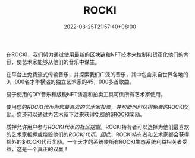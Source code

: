 ﻿---
weight: 
title: "ROCKI"
description: "ROCKI是基于BSC构建的下一代音乐流媒体服务和音乐NFT平台。ROCKI奖励艺术家和听众。ROCKI is a next-generation music streaming service and music NFT platform built on BSC. ROCKI rewards both the artists for their streams and the listeners."
date: 2022-03-25T21:57:40+08:00
lastmod: 2022-03-25T16:45:40+08:00
draft: false
authors: ["june"]
featuredImage: "401.png"
link: "https://www.rocki.com/"
tags: ["ROCKI","元宇宙娱乐"]
categories: ["navigation"]
navigation: ["元宇宙娱乐"]
lightgallery: true
toc: true
pinned: false
recommend: false
recommend1: false
---
在ROCKI，我们努力通过使用最新的区块链和NFT技术来控制和货币化他们的内容，使艺术家能够从他们的音乐中谋生。

在平台上免费流式传输音乐，并探索我们广泛的音乐，其中包含来自世界各地的9，000名才华横溢的独立艺术家的45，000多首歌曲。

易于使用的DIY音乐和版税NFT铸造和拍卖工具可供所有艺术家使用。

使用您的$ROCKI代币为您最喜欢的艺术家投票，并帮助他们获得免费的$ROCKI奖励。您还可以通过为艺术家下注来获得免费的$ROCKI奖励。

质押允许用户参与$ROCKI代币的社区挖掘。$ROCKI持有者可以选择为他们最喜欢的艺术家抵押或烧毁他们的$ROCKI代币。因此，$ROCKI持有者和艺术家都会获得额外的$ROCKI代币奖励。一个天才的系统使所有ROCKI生态系统利益相关者受益，这是一个真正的双赢！

